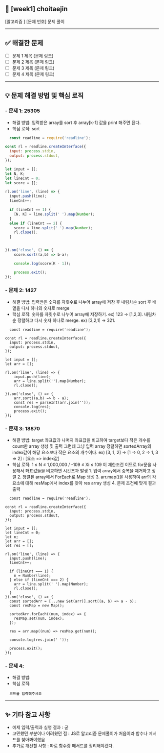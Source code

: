## 📌 [week1] choitaejin

[알고리즘 ] [문제 번호] 문제 풀이

---

## ✅ 해결한 문제
- [ ] 문제 1 제목 (문제 링크)
- [ ] 문제 2 제목 (문제 링크)
- [ ] 문제 3 제목 (문제 링크)
- [ ] 문제 4 제목 (문제 링크)

---

## 💡 문제 해결 방법 및 핵심 로직
### - 문제 1: 25305
  - 해결 방법: 입력받은 array를 sort 후 array[k-1] 값을 print 해주면 된다.
  - 핵심 로직: sort
```node.js
  const readline = require('readline');

const rl = readline.createInterface({
  input: process.stdin,
  output: process.stdout,
});

let input = [];
let N, K;
let lineCnt = 0;
let score = [];

rl.on('line', (line) => {
  input.push(line);
  lineCnt++;

  if (lineCnt == 1) {
    [N, K] = line.split(' ').map(Number);
  }
  else if (lineCnt == 2) {
    score = line.split(' ').map(Number);
    rl.close();
  }


}).on('close', () => {
    score.sort((a,b) => b-a);

    console.log(score[K - 1]);

    process.exit();
});
```

### - 문제 2: 1427
  - 해결 방법: 입력받은 숫자를 자릿수로 나누어 array에 저장 후 내림차순 sort 후 배열을 다시 하나의 숫자로 merge
  - 핵심 로직: 숫자를 자릿수로 나누어 array에 저장하기.   ex) 123 -> [1,2,3].
              내림차순 정렬하고 다시 숫자 하나로 merge.   ex) [3,2,1] -> 321.
```
  const readline = require('readline');

const rl = readline.createInterface({
  input: process.stdin,
  output: process.stdout,
});

let input = [];
let arr = [];

rl.on('line', (line) => {
    input.push(line);
    arr = line.split('').map(Number);
    rl.close();

}).on('close', () => {
    arr.sort((a,b) => b - a);
    const res = parseInt(arr.join(''));
    console.log(res);
    process.exit();
});
```

### - 문제 3: 18870
  - 해결 방법: target 좌표값과 나머지 좌표값을 비교하여 target보다 작은 개수를 count한 array 생성 및 출력
              그런데 그냥 입력 array 정렬하면 sortedArray의 index값이 해당 요소보다 작은 요소의 개수이다.
              ex) [3, 1, 2] -> [1 => 0, 2 => 1, 3 => 2] : [요소 => index값]
  - 핵심 로직: 1 ≤ N ≤ 1,000,000 / -109 ≤ Xi ≤ 109 이 제한조건 이므로 for문을 사용해서 좌표값들을 비교하면 시간초과 발생
              1. 입력 array에서 중복을 제거하고 정렬
              2. 정렬된 array에서 ForEach로 Map 생성
              3. arr.map()을 사용하여 arr의 각 요소에 대해 resMap에서 index를 찾아 res array 생성
              4. 문제 조건에 맞게 결과 출력
```
  const readline = require('readline');

const rl = readline.createInterface({
  input: process.stdin,
  output: process.stdout,
});

let input = [];
let lineCnt = 0;
let n;
let arr = [];
let res = [];

rl.on('line', (line) => {
  input.push(line);
  lineCnt++;

  if (lineCnt === 1) {
    n = Number(line);
  } else if (lineCnt === 2) {
    arr = line.split(' ').map(Number);
    rl.close();
  }
}).on('close', () => {
  const sortedArr = [...new Set(arr)].sort((a, b) => a - b);
  const resMap = new Map();

  sortedArr.forEach((num, index) => {
    resMap.set(num, index);
  });

  res = arr.map((num) => resMap.get(num));

  console.log(res.join(' '));

  process.exit();
});
```

### - 문제 4:
  - 해결 방법:
  - 핵심 로직:
```
  코드를 입력해주세요
```


---

## ✨ 기타 참고 사항
- 예제 입력/출력과 실행 결과 : 굳
- 고민했던 부분이나 어려웠던 점 : JS로 알고리즘 문제풀이가 처음이라 함수나 메서드를 찾아봐야했음
- 추가로 개선할 사항 : 따로 함수랑 메서드를 정리해야겠다.
